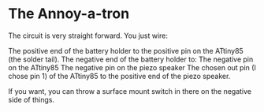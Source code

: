 # The Annoy-a-tron

The circuit is very straight forward. You just wire:

The positive end of the battery holder to the positive pin on the ATtiny85 (the solder tail).
The negative end of the battery holder to:
The negative pin on the ATtiny85
The negative pin on the piezo speaker
The chosen out pin (I chose pin 1) of the ATtiny85 to the positive end of the piezo speaker.

If you want, you can throw a surface mount switch in there on the negative side of things. 
